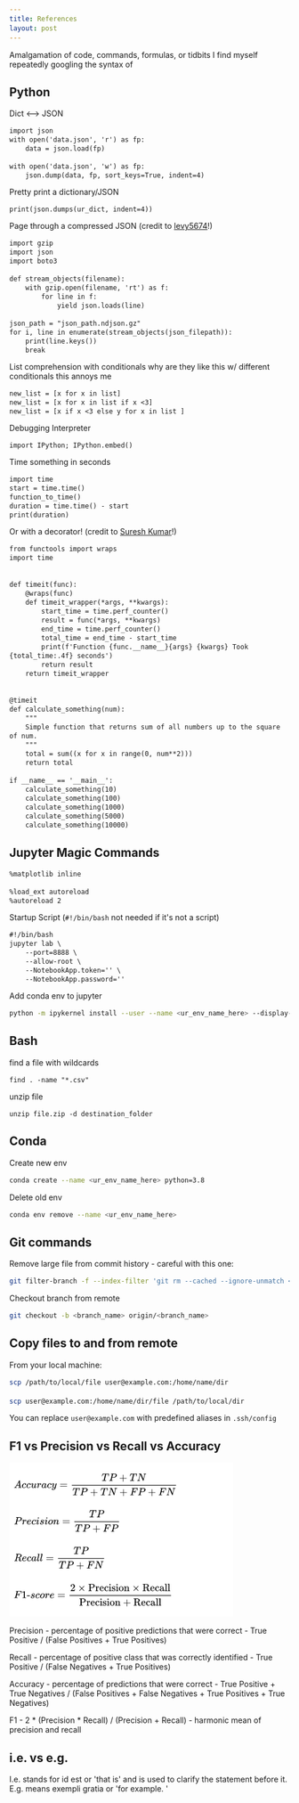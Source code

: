 ```yaml
---
title: References
layout: post
---
```


Amalgamation of code, commands, formulas, or tidbits I find myself repeatedly googling the syntax of 

## Python

Dict <--> JSON

```
import json
with open('data.json', 'r') as fp:
    data = json.load(fp)

with open('data.json', 'w') as fp:
    json.dump(data, fp, sort_keys=True, indent=4)
```

Pretty print a dictionary/JSON

```
print(json.dumps(ur_dict, indent=4))
```

Page through a compressed JSON
(credit to [levy5674](https://github.com/levy5674)!)

```
import gzip
import json
import boto3

def stream_objects(filename):
    with gzip.open(filename, 'rt') as f:
        for line in f:
            yield json.loads(line)

json_path = "json_path.ndjson.gz"
for i, line in enumerate(stream_objects(json_filepath)):
    print(line.keys())
    break

```

List comprehension with conditionals
why are they like this w/ different conditionals this annoys me
```
new_list = [x for x in list]
new_list = [x for x in list if x <3]
new_list = [x if x <3 else y for x in list ]
```

Debugging Interpreter 
```
import IPython; IPython.embed()
```

Time something in seconds
```
import time
start = time.time()
function_to_time()
duration = time.time() - start
print(duration)
```

Or with a decorator!
(credit to [Suresh Kumar](https://dev.to/kcdchennai/python-decorator-to-measure-execution-time-54hk)!)
```
from functools import wraps
import time


def timeit(func):
    @wraps(func)
    def timeit_wrapper(*args, **kwargs):
        start_time = time.perf_counter()
        result = func(*args, **kwargs)
        end_time = time.perf_counter()
        total_time = end_time - start_time
        print(f'Function {func.__name__}{args} {kwargs} Took {total_time:.4f} seconds')
        return result
    return timeit_wrapper


@timeit
def calculate_something(num):
    """
    Simple function that returns sum of all numbers up to the square of num.
    """
    total = sum((x for x in range(0, num**2)))
    return total

if __name__ == '__main__':
    calculate_something(10)
    calculate_something(100)
    calculate_something(1000)
    calculate_something(5000)
    calculate_something(10000)

```


## Jupyter Magic Commands

```
%matplotlib inline

%load_ext autoreload
%autoreload 2
```

Startup Script (`#!/bin/bash` not needed if it's not a script)
```
#!/bin/bash
jupyter lab \
    --port=8888 \
    --allow-root \
    --NotebookApp.token='' \
    --NotebookApp.password=''
```

Add conda env to jupyter 

```sh
python -m ipykernel install --user --name <ur_env_name_here> --display-name "<ur display name here>"
```

## Bash

find a file with wildcards
```
find . -name "*.csv"
```

unzip file
```
unzip file.zip -d destination_folder
```

## Conda

Create new env

```sh
conda create --name <ur_env_name_here> python=3.8
```

Delete old env

```sh
conda env remove --name <ur_env_name_here> 
```

## Git commands

Remove large file from commit history - careful with this one:

```sh
git filter-branch -f --index-filter 'git rm --cached --ignore-unmatch <filepath>’ HEAD
```

Checkout branch from remote

```sh
git checkout -b <branch_name> origin/<branch_name>
```

## Copy files to and from remote
From your local machine:
```sh
scp /path/to/local/file user@example.com:/home/name/dir

scp user@example.com:/home/name/dir/file /path/to/local/dir
```
You can replace `user@example.com` with predefined aliases in `.ssh/config`

## F1 vs Precision vs Recall vs Accuracy

![](/assets/posts/f1_recall_precision.png)

Precision - percentage of positive predictions that were correct - True Positive / (False Positives + True Positives)

Recall - percentage of positive class that was correctly identified - True Positive / (False Negatives + True Positives)

Accuracy - percentage of predictions that were correct - True Positive + True Negatives / (False Positives + False Negatives + True Positives + True Negatives)

F1 - 2 * (Precision * Recall) / (Precision + Recall) - harmonic mean of precision and recall 


## i.e. vs e.g.
I.e. stands for id est or 'that is' and is used to clarify the statement before it. 
E.g. means exempli gratia or 'for example. '


<!-- ## Neural Nets
Linear Algebra
CNN math
How to understand Transformers -->
